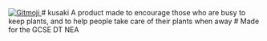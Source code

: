 <a href="https://gitmoji.dev">
  <img src="https://img.shields.io/badge/gitmoji-%20😜%20😍-FFDD67.svg?style=flat-square" alt="Gitmoji">
</a>
# kusaki
A product made to encourage those who are busy to keep plants, and to help people take care of their plants when away
# Made for the GCSE DT NEA
